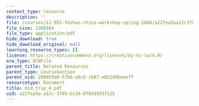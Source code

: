 ```yaml
---
content_type: resource
description: ''
file: /courses/11-952-foshan-china-workshop-spring-2004/a227ea5aa12c3789b116878dd593f125_mid_trip_4.pdf
file_size: 1360104
file_type: application/pdf
hide_download: true
hide_download_original: null
learning_resource_types: []
license: https://creativecommons.org/licenses/by-nc-sa/4.0/
ocw_type: OCWFile
parent_title: Related Resources
parent_type: CourseSection
parent_uid: 280055e0-57b6-a8c8-cb87-e822d9beae7f
resourcetype: Document
title: mid_trip_4.pdf
uid: a227ea5a-a12c-3789-b116-878dd593f125
---
```

